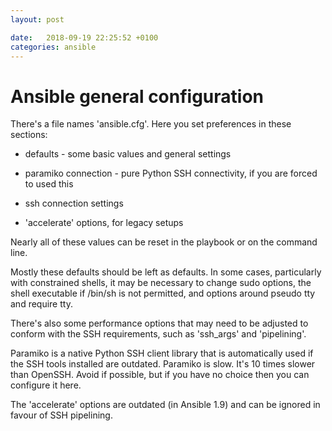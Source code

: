 ```yaml
---
layout: post

date:   2018-09-19 22:25:52 +0100
categories: ansible
---
```

Ansible general configuration
=============================

There's a file names 'ansible.cfg'. Here you set preferences in these
sections:

-   defaults - some basic values and general settings

-   paramiko connection - pure Python SSH connectivity, if you are
    forced to used this

-   ssh connection settings

-   'accelerate' options, for legacy setups

Nearly all of these values can be reset in the playbook or on the
command line.

Mostly these defaults should be left as defaults. In some cases,
particularly with constrained shells, it may be necessary to change sudo
options, the shell executable if /bin/sh is not permitted, and options
around pseudo tty and require tty.

There's also some performance options that may need to be adjusted to
conform with the SSH requirements, such as 'ssh\_args' and 'pipelining'.

Paramiko is a native Python SSH client library that is automatically
used if the SSH tools installed are outdated. Paramiko is slow. It's 10
times slower than OpenSSH. Avoid if possible, but if you have no choice
then you can configure it here.

The 'accelerate' options are outdated (in Ansible 1.9) and can be
ignored in favour of SSH pipelining.

